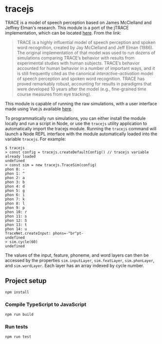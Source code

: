 
# tracejs
TRACE is a model of speech perception based on James McClelland and Jeffrey Elman's research. This module is a port of the jTRACE implementation, which can be located [here](https://magnuson.psy.uconn.edu/jtrace/). From the link:

> TRACE is a highly influential model of speech perception and spoken word recognition, created by Jay McClelland and Jeff Elman (1986). The original implementation of that model was used to run dozens of simulations comparing TRACE’s behavior with results from experimental studies with human subjects. TRACE’s behavior accounted for human behavior in a number of important ways, and it is still frequently cited as the canonical _interactive-activation_ model of speech perception and spoken word recognition. TRACE has proved remarkably robust, accounting for results in paradigms that were developed 10 years after the model (e.g., fine-grained time course measures from eye tracking).

This module is capable of running the raw simulations, with a user interface made using Vue.js available [here](https://github.com/andrew0/tracejs-vue).

To programmatically run simulations, you can either install the module locally and run a script in Node, or use the `tracejs` utility application to automatically import the tracejs module. Running the `tracejs` command will launch a Node REPL interface with the module automatically loaded into the variable `tracejs`. For example:

```
$ tracejs
> const config = tracejs.createDefaultConfig() // tracejs variable already loaded
undefined
> const sim = new tracejs.TraceSim(config)
phon 0: -
phon 1: ^
phon 2: a
phon 3: b
phon 4: d
phon 5: g
phon 6: i
phon 7: k
phon 8: l
phon 9: p
phon 10: r
phon 11: s
phon 12: S
phon 13: t
phon 14: u
TraceNet.createInput: phons=-^br^pt-
undefined
> sim.cycle(60)
undefined
```

The values of the input, feature, phoneme, and word layers can then be accessed by the properties `sim.inputLayer`, `sim.featLayer`, `sim.phonLayer`, and `sim.wordLayer`. Each layer has an array indexed by cycle number.

## Project setup

```
npm install
```

### Compile TypeScript to JavaScript

```
npm run build
```

### Run  tests

```
npm run test
```
